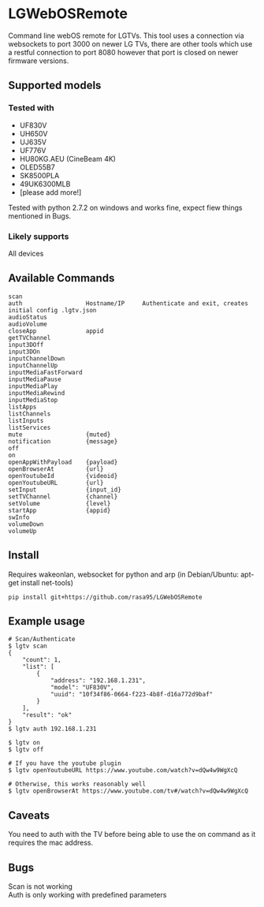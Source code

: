 # LGWebOSRemote
Command line webOS remote for LGTVs. This tool uses a connection via websockets to port 3000 on newer LG TVs, there are other tools which use a restful connection to port 8080 however that port is closed on newer firmware versions.

## Supported models

### Tested with

  * UF830V
  * UH650V
  * UJ635V
  * UF776V
  * HU80KG.AEU (CineBeam 4K)
  * OLED55B7
  * SK8500PLA
  * 49UK6300MLB
  * [please add more!]

Tested with python 2.7.2 on windows and works fine, expect fiew things mentioned in Bugs.

### Likely supports

All devices 

## Available Commands
    scan
    auth                  Hostname/IP     Authenticate and exit, creates initial config .lgtv.json
    audioStatus           
    audioVolume           
    closeApp              appid
    getTVChannel          
    input3DOff            
    input3DOn             
    inputChannelDown      
    inputChannelUp        
    inputMediaFastForward  
    inputMediaPause       
    inputMediaPlay        
    inputMediaRewind      
    inputMediaStop        
    listApps              
    listChannels          
    listInputs            
    listServices          
    mute                  {muted}
    notification          {message}
    off                   
    on                    
    openAppWithPayload    {payload}
    openBrowserAt         {url}
    openYoutubeId         {videoid}
    openYoutubeURL        {url}
    setInput              {input_id}
    setTVChannel          {channel}
    setVolume             {level}
    startApp              {appid}
    swInfo                
    volumeDown            
    volumeUp

## Install

Requires wakeonlan, websocket for python and arp (in Debian/Ubuntu: apt-get install net-tools)
    
    pip install git+https://github.com/rasa95/LGWebOSRemote

## Example usage
    # Scan/Authenticate
    $ lgtv scan 
    {
        "count": 1, 
        "list": [
            {
                "address": "192.168.1.231", 
                "model": "UF830V", 
                "uuid": "10f34f86-0664-f223-4b8f-d16a772d9baf"
            }
        ], 
        "result": "ok"
    }
    $ lgtv auth 192.168.1.231
    
    $ lgtv on
    $ lgtv off

    # If you have the youtube plugin
    $ lgtv openYoutubeURL https://www.youtube.com/watch?v=dQw4w9WgXcQ

    # Otherwise, this works reasonably well
    $ lgtv openBrowserAt https://www.youtube.com/tv#/watch?v=dQw4w9WgXcQ

## Caveats

You need to auth with the TV before being able to use the on command as it requires the mac address.

## Bugs

Scan is not working  
Auth is only working with predefined parameters
